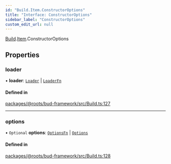 ```yaml
---
id: "Build.Item.ConstructorOptions"
title: "Interface: ConstructorOptions"
sidebar_label: "ConstructorOptions"
custom_edit_url: null
---
```


[Build](../namespaces/Build.md).[Item](../namespaces/Build.Item.md).ConstructorOptions

## Properties

### loader

• **loader**: [`Loader`](Build.Loader-1.md) \| [`LoaderFn`](../namespaces/Build.Item.md#loaderfn)

#### Defined in

[packages/@roots/bud-framework/src/Build.ts:127](https://github.com/roots/bud/blob/add6758eb/packages/@roots/bud-framework/src/Build.ts#L127)

___

### options

• `Optional` **options**: [`OptionsFn`](../namespaces/Build.Item.md#optionsfn) \| [`Options`](../namespaces/Build.Item.md#options)

#### Defined in

[packages/@roots/bud-framework/src/Build.ts:128](https://github.com/roots/bud/blob/add6758eb/packages/@roots/bud-framework/src/Build.ts#L128)
